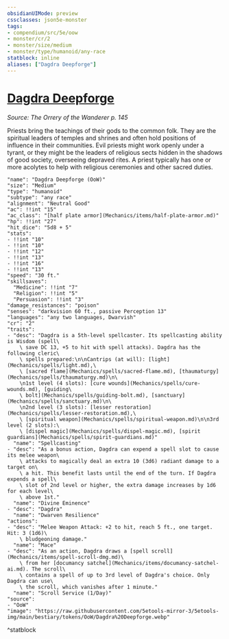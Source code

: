 ```yaml
---
obsidianUIMode: preview
cssclasses: json5e-monster
tags:
- compendium/src/5e/oow
- monster/cr/2
- monster/size/medium
- monster/type/humanoid/any-race
statblock: inline
aliases: ["Dagdra Deepforge"]
---
```

# [Dagdra Deepforge](Mechanics\bestiary\npc/dagdra-deepforge-oow.md)
*Source: The Orrery of the Wanderer p. 145*  

Priests bring the teachings of their gods to the common folk. They are the spiritual leaders of temples and shrines and often hold positions of influence in their communities. Evil priests might work openly under a tyrant, or they might be the leaders of religious sects hidden in the shadows of good society, overseeing depraved rites. A priest typically has one or more acolytes to help with religious ceremonies and other sacred duties.

```statblock
"name": "Dagdra Deepforge (OoW)"
"size": "Medium"
"type": "humanoid"
"subtype": "any race"
"alignment": "Neutral Good"
"ac": !!int "15"
"ac_class": "[half plate armor](Mechanics/items/half-plate-armor.md)"
"hp": !!int "27"
"hit_dice": "5d8 + 5"
"stats":
- !!int "10"
- !!int "10"
- !!int "12"
- !!int "13"
- !!int "16"
- !!int "13"
"speed": "30 ft."
"skillsaves":
  "Medicine": !!int "7"
  "Religion": !!int "5"
  "Persuasion": !!int "3"
"damage_resistances": "poison"
"senses": "darkvision 60 ft., passive Perception 13"
"languages": "any two languages, Dwarvish"
"cr": "2"
"traits":
- "desc": "Dagdra is a 5th-level spellcaster. Its spellcasting ability is Wisdom (spell\
    \ save DC 13, +5 to hit with spell attacks). Dagdra has the following cleric\
    \ spells prepared:\n\nCantrips (at will): [light](Mechanics/spells/light.md),\
    \ [sacred flame](Mechanics/spells/sacred-flame.md), [thaumaturgy](Mechanics/spells/thaumaturgy.md)\n\
    \n1st level (4 slots): [cure wounds](Mechanics/spells/cure-wounds.md), [guiding\
    \ bolt](Mechanics/spells/guiding-bolt.md), [sanctuary](Mechanics/spells/sanctuary.md)\n\
    \n2nd level (3 slots): [lesser restoration](Mechanics/spells/lesser-restoration.md),\
    \ [spiritual weapon](Mechanics/spells/spiritual-weapon.md)\n\n3rd level (2 slots):\
    \ [dispel magic](Mechanics/spells/dispel-magic.md), [spirit guardians](Mechanics/spells/spirit-guardians.md)"
  "name": "Spellcasting"
- "desc": "As a bonus action, Dagdra can expend a spell slot to cause its melee weapon\
    \ attacks to magically deal an extra 10 (3d6) radiant damage to a target on\
    \ a hit. This benefit lasts until the end of the turn. If Dagdra expends a spell\
    \ slot of 2nd level or higher, the extra damage increases by 1d6 for each level\
    \ above 1st."
  "name": "Divine Eminence"
- "desc": "Dagdra"
  "name": "Dwarven Resilience"
"actions":
- "desc": "Melee Weapon Attack: +2 to hit, reach 5 ft., one target. Hit: 3 (1d6)\
    \ bludgeoning damage."
  "name": "Mace"
- "desc": "As an action, Dagdra draws a [spell scroll](Mechanics/items/spell-scroll-dmg.md)\
    \ from her [documancy satchel](Mechanics/items/documancy-satchel-ai.md). The scroll\
    \ contains a spell of up to 3rd level of Dagdra's choice. Only Dagdra can use\
    \ the scroll, which vanishes after 1 minute."
  "name": "Scroll Service (1/Day)"
"source":
- "OoW"
"image": "https://raw.githubusercontent.com/5etools-mirror-3/5etools-img/main/bestiary/tokens/OoW/Dagdra%20Deepforge.webp"
```
^statblock